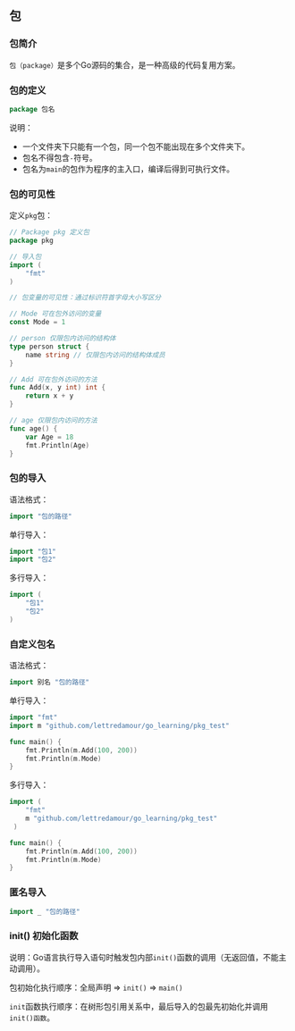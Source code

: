 ## 包

### 包简介

 `包（package）`是多个Go源码的集合，是一种高级的代码复用方案。

### 包的定义

```go
package 包名
```

说明：

- 一个文件夹下只能有一个包，同一个包不能出现在多个文件夹下。
- 包名不得包含`-`符号。
- 包名为`main`的包作为程序的主入口，编译后得到可执行文件。

### 包的可见性

定义`pkg`包：

```go
// Package pkg 定义包
package pkg

// 导入包
import (
	"fmt"
)

// 包变量的可见性：通过标识符首字母大小写区分

// Mode 可在包外访问的变量
const Mode = 1

// person 仅限包内访问的结构体
type person struct {
	name string // 仅限包内访问的结构体成员
}

// Add 可在包外访问的方法
func Add(x, y int) int {
	return x + y
}

// age 仅限包内访问的方法
func age() {
	var Age = 18
	fmt.Println(Age)
}
```

### 包的导入

语法格式：

```go
import "包的路径"
```

单行导入：

```go
import "包1"
import "包2"
```

多行导入：

```go
import (
    "包1"
    "包2"
)
```

### 自定义包名

语法格式：

```go
import 别名 "包的路径"
```

单行导入：

```go
import "fmt"
import m "github.com/lettredamour/go_learning/pkg_test"

func main() {
	fmt.Println(m.Add(100, 200))
	fmt.Println(m.Mode)
}
```

多行导入：

```go
import (
    "fmt"
    m "github.com/lettredamour/go_learning/pkg_test"
 )

func main() {
	fmt.Println(m.Add(100, 200))
	fmt.Println(m.Mode)
}
```

### 匿名导入

```go
import _ "包的路径"
```

### init() 初始化函数

说明：Go语言执行导入语句时触发包内部`init()`函数的调用（无返回值，不能主动调用）。

包初始化执行顺序：全局声明 => `init()` => `main()`

`init`函数执行顺序：在树形包引用关系中，最后导入的包最先初始化并调用`init()函数`。

